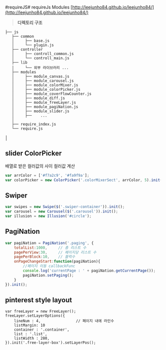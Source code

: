 #requireJS#
requireJs Modules [http://leejunho84.github.io/leejunho84/](http://leejunho84.github.io/leejunho84/)

> **디렉토리 구조**
```
├── js
   ├── common
   │     ├── base.js
   │     └── plugin.js
   ├── controller
   │     ├── controll_common.js
   │     └── controll_main.js
   ├── lib
   │     └── 외부 라이브러리 ...
   ├── modules
   │     ├── module_canvas.js
   │     ├── module_carousel.js
   │     ├── module_colorMixer.js
   │     ├── module_colorPicker.js
   │     ├── module_coverFlowCounter.js
   │     ├── module_diff.js
   │     ├── module_freeLayer.js
   │     ├── module_pagiNation.js
   │     ├── module_slider.js
   │     ├──    ...
   │
   ├── require_index.js
   └── require.js

```

│
## slider ColorPicker
배열로 받은 컬러값의 사이 컬러값 계산

```javascript
var arrColor = ['#f7a2c9', '#fa9f9a'];
var colorPicker = new ColorPicker('.colorMixerSect', arrColor, 5).init().addSlider();
```


## Swiper

```javascript
var swipes = new Swipe($('.swiper-container')).init();
var carousel = new Carousel($('.carousel')).init();
var illusion = new Illusion('#circle');
```


## PagiNation

```javascript
var pagiNation = PagiNation('.paging', {
    totalList:1000,     // 총 리스트 수
    pagePerView:30,     // 페이지당 리스트 수
    pagePerBlock:10,    // 블럭수 
    onPageChangeStart:function(pagiNation){
        //페이지 이동 callbackFunc
        console.log('currentPage : ' + pagiNation.getCurrentPage());
        pagiNation.setPaging();
    }
}).init();
```


## pinterest style layout

```javasciprt
var freeLayer = new FreeLayer();
freeLayer.setLayerOptions({
    lineNum : 4,                // 페이지 내에 라인수
    listMargin: 10
    container : '.container',
    list : '.list',
    listWidth : 280,
}).init('.free-layer-box').setLayerPos();
```
